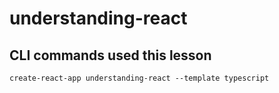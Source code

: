# understanding-react

## CLI commands used this lesson
`create-react-app understanding-react --template typescript`


